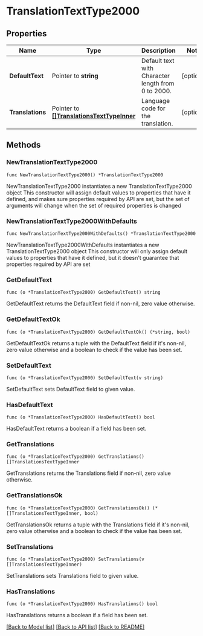 # TranslationTextType2000

## Properties

Name | Type | Description | Notes
------------ | ------------- | ------------- | -------------
**DefaultText** | Pointer to **string** | Default text with Character length from 0 to 2000. | [optional] 
**Translations** | Pointer to [**[]TranslationsTextTypeInner**](TranslationsTextTypeInner.md) | Language code for the translation. | [optional] 

## Methods

### NewTranslationTextType2000

`func NewTranslationTextType2000() *TranslationTextType2000`

NewTranslationTextType2000 instantiates a new TranslationTextType2000 object
This constructor will assign default values to properties that have it defined,
and makes sure properties required by API are set, but the set of arguments
will change when the set of required properties is changed

### NewTranslationTextType2000WithDefaults

`func NewTranslationTextType2000WithDefaults() *TranslationTextType2000`

NewTranslationTextType2000WithDefaults instantiates a new TranslationTextType2000 object
This constructor will only assign default values to properties that have it defined,
but it doesn't guarantee that properties required by API are set

### GetDefaultText

`func (o *TranslationTextType2000) GetDefaultText() string`

GetDefaultText returns the DefaultText field if non-nil, zero value otherwise.

### GetDefaultTextOk

`func (o *TranslationTextType2000) GetDefaultTextOk() (*string, bool)`

GetDefaultTextOk returns a tuple with the DefaultText field if it's non-nil, zero value otherwise
and a boolean to check if the value has been set.

### SetDefaultText

`func (o *TranslationTextType2000) SetDefaultText(v string)`

SetDefaultText sets DefaultText field to given value.

### HasDefaultText

`func (o *TranslationTextType2000) HasDefaultText() bool`

HasDefaultText returns a boolean if a field has been set.

### GetTranslations

`func (o *TranslationTextType2000) GetTranslations() []TranslationsTextTypeInner`

GetTranslations returns the Translations field if non-nil, zero value otherwise.

### GetTranslationsOk

`func (o *TranslationTextType2000) GetTranslationsOk() (*[]TranslationsTextTypeInner, bool)`

GetTranslationsOk returns a tuple with the Translations field if it's non-nil, zero value otherwise
and a boolean to check if the value has been set.

### SetTranslations

`func (o *TranslationTextType2000) SetTranslations(v []TranslationsTextTypeInner)`

SetTranslations sets Translations field to given value.

### HasTranslations

`func (o *TranslationTextType2000) HasTranslations() bool`

HasTranslations returns a boolean if a field has been set.


[[Back to Model list]](../README.md#documentation-for-models) [[Back to API list]](../README.md#documentation-for-api-endpoints) [[Back to README]](../README.md)


